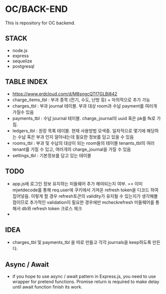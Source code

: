 # OC/BACK-END<br/>
This is repository for OC backend.<br/>

## STACK<br/>
- node.js 
- express
- sequelize
- postgresql

## TABLE INDEX 
- https://www.erdcloud.com/d/M8sngcQTf7GLBj842 </br>
- charge_items_tbl : 부과 종목 (전기, 수도, 난방 등) + 자의적으로 추가 가능 <br/>
- charges_tbl : 부과 journal 테이블. 부과 대상 room과 수납 payment를 여러개 가질수 있음 </br> 
- payments_tbl : 수납 journal 테이블. charge_journal의 uuid 혹은 pk를 fk로 가짐.</br>
- ledgers_tbl : 원장 목록 테이블. 현재 사용방법 모색중. 일차적으로 몇기에 해당하는 수납 혹은 부과 인지 알아내는데 필요한 정보를 담고 있을 수 있음</br>
- rooms_tbl : 부과 및 수납의 대상이 되는 room들의 테이블 tenants_tbl의 여러 tenant를 가질 수 있고, 여러개의 charge_journal을 가질 수 있음</br>
- settings_tbl : 기본정보를 담고 있는 테이블 </br>


## TODO
- app.js에 로그인 정보 유지하는 미들웨어 추가 해야되는지 여부. => 이미 mjwtdecode를 통해 req.user에 쿠키에서 가져온 refresh token을 디코드 하여 집어넣음. 이렇게 할 경우 refresh토큰의 validity가 유지될 수 있는지가 생각해볼 점이므로 추가적인 validation이 필요한 경우에만 mcheckrefresh 미들웨어를 통해서 db와 refresh token 크로스 체크<br/>
-

## IDEA
- charges_tbl 및 payments_tbl 을 따로 만들고 각각 journals을 keep하도록 만든다. </br>

## Async / Await
- if you hope to use async / await pattern in Express.js, you need to use wrapper for pretend functions. Promise return is required to make delay until await function finish its work. </br> 
